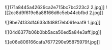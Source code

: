 
![[171a8445a42629ca2e715bc7bc223c2 2.jpg]]
![[2cc8d9f619e8a88166d6c5eb44cbfbd 2.jpg]]

![[9be74133df4633dfd88f7eb061eaaf9 1.jpg]]

![[04d6377b06b0bb5aca50ed5a84e3aff.jpg]]

![[e06e806166cafa7677290e95875979f.jpg]]